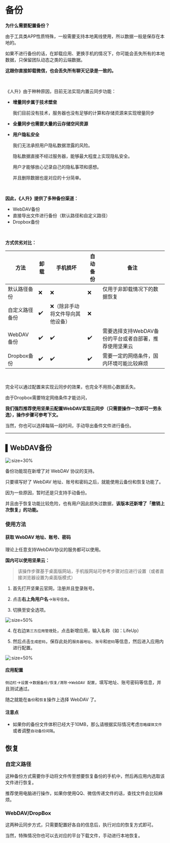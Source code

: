 # 备份

**为什么需要配置备份？**

由于工具类APP性质特殊，一般需要支持本地离线使用，所以数据一般是保存在本地的。

如果不进行备份的话，在卸载应用、更换手机的情况下，你可能会丢失所有的本地数据，只保留团队动态之类的云端数据。

**这跟你直接卸载微信，也会丢失所有聊天记录是一致的。**

<br/>

《人升》由于种种原因，目前无法实现内置云同步功能：

- **增量同步属于技术壁垒**

  我们目前没有技术，服务器也没有足够的计算和存储资源来实现增量同步

- **全量同步也需要大量的云存储空间资源**

- **用户隐私安全**

  我们无法承担用户隐私数据泄露的风险。

  隐私数据直接不经过服务器，能够最大程度上实现隐私安全。

  用户才能够放心记录自己的隐私事项和感想。

  并且删除数据也是对应的十分简单。


<br/>

**因此，《人升》提供了多种备份渠道：**

- WebDAV备份
- 直接导出文件进行备份（默认路径和自定义路径）
- Dropbox备份

<br />

**方式优劣对比：**

| 方法           | 卸载 | 手机损坏                        | 自动备份 | 备注                                                   |
| -------------- | ---- | ------------------------------- | -------- | ------------------------------------------------------ |
| 默认路径备份   | ❌    | ❌                               | ❌        | 仅用于非卸载情况下的数据恢复                           |
| 自定义路径备份 | ✔️    | ❌（除非手动将文件导向其他设备） | ❌        |                                                        |
| WebDAV备份     | ✔️    | ✔️                               | ✔️        | 需要选择支持WebDAV备份的平台或者自部署，推荐使用坚果云 |
| Dropbox备份    | ✔️    | ✔️                               | ✔️        | 需要一定的网络条件，国内环境可能比较麻烦               |


<br />


完全可以通过配置来实现云同步的效果，也完全不用担心数据丢失。

由于Dropbox需要特定网络条件才能访问，

**我们强烈推荐使用坚果云配置WebDAV实现云同步（只需要操作一次即可一劳永逸），操作步骤可参考下文。**



当然，你也可以选择每隔一段时间，手动导出备件文件进行备份。

---

## ▌WebDAV备份

![](_media/backup/01.jpg ':size=30%')

备份功能现在新增了对 WebDAV 协议的支持。

只要填写好了 WebDAV 地址、账号和密码之后，就能使用云备份和恢复功能了。

因为一些原因，暂时还是只支持手动备份。



并且由于恢复功能比较危险，也有用户因此损失过数据，**该版本还新增了「撤销上次恢复」的功能。**

### 使用方法



#### 获取 WebDAV 地址、账号、密码

理论上任意支持WebDAV协议的服务都可以使用。

**国内可以使用坚果云：**

> 该操作步骤基于桌面版网站，手机版网站可参考步骤对应进行设置（或者直接浏览器设置为桌面版模式）

1. 首先打开坚果云官网，注册并且登录账号。

2. 点击**右上角用户名**→`账号信息`。

3. 切换至安全选项。

![](_media/backup/02.png ':size=50%')

4. 在右边`第三方应用管理`处，点击新增应用，输入名称（如：LifeUp）

5. 然后点击`生成密码`，保存此处的`服务器地址`、`账号`和`密码`等信息，然后进入应用内进行配置。

![](_media/backup/03.png ':size=50%')



#### 应用配置

`侧边栏`→`设置`→`数据备份/恢复/清除`→`WebDAV 配置`，填写地址、账号密码等信息，并且测试通过。

随之就能在`备份`和`恢复`操作上选择 WebDAV 了。

#### 注意点

- 如果你的备份文件体积已经大于10MB，那么请根据实际情况考虑`忽略媒体文件`或者调整`自动备份间隔`。


## 恢复

### 自定义路径

这种备份方式需要你手动将文件传至想要恢复备份的手机中，然后再应用内选取该文件进行恢复。

推荐使用电脑进行操作，如果你使用QQ、微信传递文件的话，查找文件会比较麻烦。


### WebDAV/DropBox

这两种云同步方式，只需要配置好各自的信息后，执行对应的恢复方式即可。

当然，特殊情况你也可以去对应的平台下载文件，手动进行本地恢复。